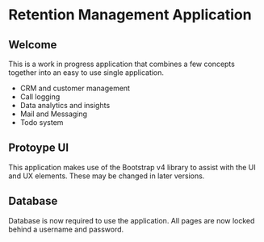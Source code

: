 # Retention Management Application
## Welcome
This is a work in progress application that combines a few concepts together into an easy to use single application.
* CRM and customer management
* Call logging
* Data analytics and insights
* Mail and Messaging
* Todo system

## Protoype UI
This application makes use of the Bootstrap v4 library to assist with the UI and UX elements. These may be changed in later versions.

## Database
Database is now required to use the application. All pages are now locked behind a username and password.
